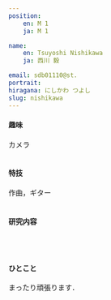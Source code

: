 ```yaml
---
position:
    en: M 1
    ja: M 1

name:
    en: Tsuyoshi Nishikawa
    ja: 西川 毅

email: sdb01110@st.
portrait:
hiragana: にしかわ つよし
slug: nishikawa
---
```


#### 趣味
カメラ
<br><br>

#### 特技
作曲，ギター
<br><br>

#### 研究内容
<br><br>

#### ひとこと
まったり頑張ります．
<br><br>
